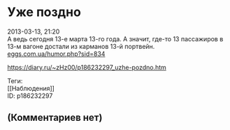 Уже поздно
==========

  
2013-03-13, 21:20  
 А ведь сегодня 13-е марта 13-го года. А значит, где-то 13 пассажиров в 13-м вагоне достали из карманов 13-й портвейн.   
  [eggs.com.ua/humor.php?sid=834](http://eggs.com.ua/humor.php?sid=834)    
  
<https://diary.ru/~zHz00/p186232297_uzhe-pozdno.htm>  
  
Теги:  
[[Наблюдения]]  
ID: p186232297  


(Комментариев нет)
------------------